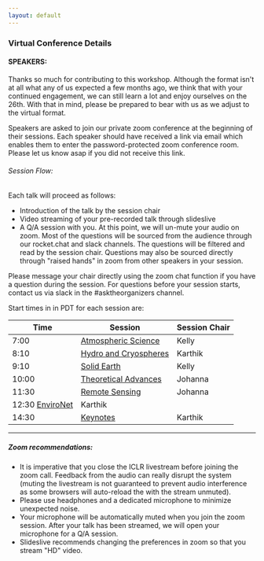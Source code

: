 ```yaml
---
layout: default
---
```


### Virtual Conference Details

#### SPEAKERS:

Thanks so much for contributing to this workshop. Although the format isn't at all what any of us expected a few months ago,  we think that with your continued engagement, we can still learn a lot and enjoy ourselves on the 26th. With that in mind, please be prepared to bear with us as we adjust to the virtual format.  

Speakers are asked to join our private zoom conference at the beginning of their sessions. Each speaker should have received a link via email which enables them to enter the password-protected zoom conference room. Please let us know asap if you did not receive this link. 

###### Session Flow:  

Each talk will proceed as follows:  

- Introduction of the talk by the session chair
- Video streaming of your pre-recorded talk through slideslive   
- A Q/A session with you. At this point, we will un-mute your audio on zoom. Most of the questions will be sourced from the audience through our rocket.chat and slack channels. The questions will be filtered and read by the session chair. Questions may also be sourced directly through "raised hands" in zoom from other speakers in your session.  

Please message your chair directly using the zoom chat function if you have a question during the session. For questions before your session starts, contact us via slack in the #asktheorganizers channel. 

Start times in in PDT for each session are:  

| Time | Session | Session Chair |  
| --- | --- | --- |  
| 7:00 | [Atmospheric Science](http://ai4earthscience.github.io/iclr-2020-workshop/index.md#atmospheric-science) | Kelly |   
| 8:10 | [Hydro and Cryospheres](#hydro-and-cryospheres) | Karthik |   
| 9:10 | [Solid Earth](#solid-earth) | Kelly |   
| 10:00 | [Theoretical Advances](#theoretical-advances) | Johanna |   
| 11:30 | [Remote Sensing](#remote-sensing) | Johanna |    
| 12:30  [EnviroNet](#environet) | Karthik |   
| 14:30 | [Keynotes](#keynotes) | Karthik |  

---

##### Zoom recommendations:   

- It is imperative that you close the ICLR livestream before joining the zoom call. Feedback from the audio can really disrupt the system (muting the livestream is not guaranteed to prevent audio interference as some browsers will auto-reload the with the stream unmuted). 
- Please use headphones and a dedicated microphone to minimize unexpected noise.   
- Your microphone will be automatically muted when you join the zoom session. After your talk has been streamed, we will open your microphone for a Q/A session. 
-  Slideslive recommends changing the preferences in zoom so that you stream "HD" video. 
